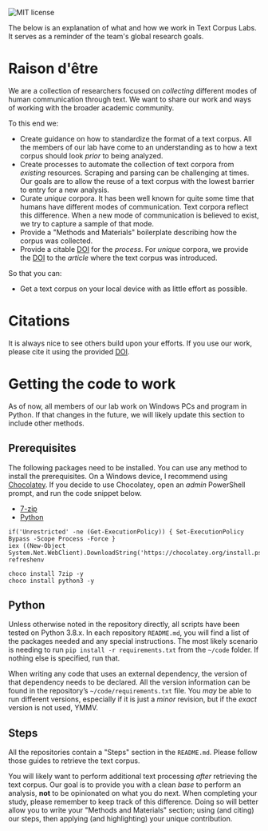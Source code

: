 ![MIT license](https://img.shields.io/badge/License-MIT-green.svg)

The below is an explanation of what and how we work in Text Corpus Labs.
It serves as a reminder of the team's global research goals.

# Raison d'être

We are a collection of researchers focused on _collecting_ different modes of human communication through text.
We want to share our work and ways of working with the broader academic community.

To this end we:

* Create guidance on how to standardize the format of a text corpus.
  All the members of our lab have come to an understanding as to how a text corpus should look _prior_ to being analyzed.
* Create processes to automate the collection of text corpora from _existing_ resources.
  Scraping and parsing can be challenging at times.
  Our goals are to allow the reuse of a text corpus with the lowest barrier to entry for a new analysis.
* Curate _unique_ corpora.
  It has been well known for quite some time that humans have different modes of communication.
  Text corpora reflect this difference.
  When a new mode of communication is believed to exist, we try to capture a sample of that mode.
* Provide a "Methods and Materials" boilerplate describing how the corpus was collected.
* Provide a citable [DOI](https://guides.github.com/activities/citable-code/) for the _process_.
  For _unique_ corpora, we provide the [DOI](https://www.doi.org/) to the _article_ where the text corpus was introduced.

So that you can:

* Get a text corpus on your local device with as little effort as possible.

# Citations

It is always nice to see others build upon your efforts.
If you use our work, please cite it using the provided [DOI](https://www.doi.org/).

# Getting the code to work

As of now, all members of our lab work on Windows PCs and program in Python.
If that changes in the future, we will likely update this section to include other methods.

## Prerequisites

The following packages need to be installed.
You can use any method to install the prerequisites.
On a Windows device, I recommend using [Chocolatey](https://chocolatey.org/install).
If you decide to use Chocolatey, open an _admin_ PowerShell prompt, and run the code snippet below.

* [7-zip](https://www.7-zip.org/)
* [Python](https://www.python.org/downloads/)
  
```{ps1}
if('Unrestricted' -ne (Get-ExecutionPolicy)) { Set-ExecutionPolicy Bypass -Scope Process -Force }
iex ((New-Object System.Net.WebClient).DownloadString('https://chocolatey.org/install.ps1'))
refreshenv

choco install 7zip -y
choco install python3 -y
```

## Python

Unless otherwise noted in the repository directly, all scripts have been tested on Python 3.8.x.
In each repository `README.md`, you will find a list of the packages needed and any special instructions.
The most likely scenario is needing to run `pip install -r requirements.txt` from the `~/code` folder.
If nothing else is specified, run that.

When writing any code that uses an external dependency, the version of that dependency needs to be declared.
All the version information can be found in the repository’s `~/code/requirements.txt` file.
You _may_ be able to run different versions, especially if it is just a _minor_ revision, but if the _exact_ version is not used, YMMV.

## Steps

All the repositories contain a "Steps" section in the `README.md`.
Please follow those guides to retrieve the text corpus.

You will likely want to perform additional text processing _after_ retrieving the text corpus.
Our goal is to provide you with a clean _base_ to perform an analysis, **not** to be opinionated on what you do next.
When completing your study, please remember to keep track of this difference.
Doing so will better allow you to write your "Methods and Materials" section; using (and citing) our steps, then applying (and highlighting) your unique contribution.
